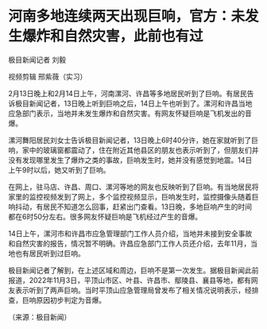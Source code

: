 # 河南多地连续两天出现巨响，官方：未发生爆炸和自然灾害，此前也有过

极目新闻记者 刘毅

视频剪辑 邢紫薇（实习）

2月13日晚上和2月14日上午，河南漯河、许昌等多地居民听到了巨响。有居民告诉极目新闻记者，13日晚上听到巨响之后，14日上午也听到了。漯河和许昌当地应急部门表示，当地并未发生爆炸和自然灾害。有网友怀疑巨响是飞机发出的音爆。

漯河舞阳居民刘女士告诉极目新闻记者，13日晚上6时40分许，她在家就听到了巨响，家中的玻璃窗都震动了，住在附近其他县区的朋友也表示听到了，但朋友们并没有发现哪里发生了爆炸之类的事故，巨响发生时，她并没有感觉到地震。14日上午9时以后，她又听到了巨响。

在网上，驻马店、许昌、周口、漯河等地的网友也反映听到了巨响。有当地居民将家里的监控视频发到了网上，多个监控视频显示，巨响发生时，监控摄像头随着巨响抖动，有居民不知道怎么回事，赶紧出门查看。13日晚，多地巨响产生的时间都在6时50分左右。很多网友怀疑巨响是飞机经过产生的音爆。

14日上午，漯河市和许昌市应急管理部门工作人员介绍，当地并未接到安全事故和自然灾害的报告，情况暂不明确。许昌应急部门工作人员还介绍，去年11月，当地也有居民听到过巨响。

极目新闻记者了解到，在上述区域和周边，巨响不是第一次发生。据极目新闻此前报道，2022年11月3日，平顶山市区、叶县、许昌市、鄢陵县、襄县等地，都有网友表示听到了两声巨响。当时平顶山应急管理局曾发布了相关情况说明表示，经排查，巨响原因初步判定为音爆。

（来源：极目新闻）

